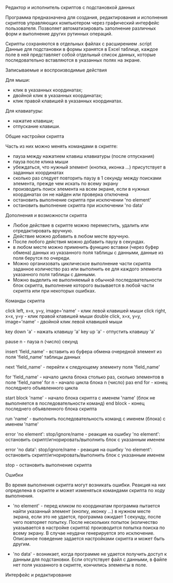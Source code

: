 Редактор и исполнитель скриптов с подстановкой данных

Программа предназначена для создания, редактирования и исполнения скриптов управляющих компьютером 
через графический интерфейс пользователя. Позволяет автоматизировать заполнение различных форм 
и выполнение других рутинных операций. 

Скрипты сохраняются в отдельных файлах с расширением .script
Данные для подстановки в формы хранятся в Excel таблице, каждое поле в ней представляет собой 
отдельный список данных, которые последовательно вставляются в указанных полях на экране.


Записываемые и воспроизводимые действия

Для мыши: 
- клик в указанных координатах;
- двойной клик в указанных координатах;
- клик правой клавишей в указанных координатах.

Для клавиатуры:
- нажатие клавиши;
- отпускание клавиши.


Общие настройки скрипта

Часть из них можно менять командами в скрипте:
- пауза между нажатием клавиш клавиатуры (после отпускания)
- пауза после клика мыши
- убеждаться, что нужный элемент (кнопка, иконка ...) присутствует в заданных координатах
- сколько раз следует повторить паузу в 1 секунду между поисками элемента, прежде чем искать по всему экрану
- производить поиск элемента на всем экране, если в нужных координатах он не найден или проверка отключена
- остановить выполнение скрипта при исключении 'no element'
- остановить выполнение скрипта при исключении 'no data'


Дополнения и возможности скрипта

- Любое действие в скрипте можно переместить, удалить или отредактировать вручную. 
- Действие можно добавить в любом месте вручную.
- После любого действия можно добавить паузу в секундах.
- в любом месте можно применить функцию вставки (через буфер обмена) данных
  из указанного поля таблицы с данными, данные из поля берутся по очереди.
- Можно организовать циклическое выполнение части скрипта заданное количество раз 
  или выполнить ее для каждого элемента указанного поля таблицы с данными.
- Можно выделить не выполняемый в обычной последовательности блок скрипта, 
  выполнение которого вызывается в любой части скрипта или при некоторых ошибках.


Команды скрипта

click left, x=x, y=y, image='name' - клик левой клавишей мыши
click right, x=x, y=y - клик правой клавишей мыши
double click, x=x, y=y, image='name' - двойной клик левой клавишей мыши

key down 'a' - нажать клавишу 'a'
key up 'a' - отпустить клавишу 'a'

pause n - пауза n (число) секунд

insert 'field_name' - вставить из буфера обмена очередной элемент из поля 'field_name' таблицы данных

next 'field_name' - перейти к следующему элементу поля 'field_name'

for 'field_name' - начало цикла блока столько раз, сколько элементов в поле 'field_name'
for n - начало цикла блока n (число) раз
end for - конец последнего объявленного цикла

start block 'name' - начало блока скрипта с именем 'name' (блок не выполняется в последовательности команд)
end block - конец последнего объявленного блока скрипта

run 'name' - выполнить последовательность команд с именем (блока) с именем 'name'

error 'no element': stop/ignore/name - реакция на ошибку 'no element': 
                    остановить скрипт/игнорировать/выполнить блок с указанным именем

error 'no data': stop/ignore/name - реакция на ошибку 'no element': 
                    остановить скрипт/игнорировать/выполнить блок с указанным именем

stop - остановить выполнение скрипта


Ошибки

Во время выполнения скрипта могут возникать ошибки. Реакция на них определена в скрипте 
и может изменяться командами скрипта по ходу выполнения.

- 'no element' - перед кликом по координатам программа пытается найти указанный элемент 
  (кнопку, иконку ...) в нужном месте экрана, если это не удается, программа ожидает 1 секунду, после 
  чего повторяет попытку. После нескольких попыток (количество указывается в настройке скрипта) 
  производится попытка поиска по всему экрану. В случае неудачи генерируется это исключение. Описанное 
  поведение задается настройками скрипта и может быть другим.

- 'no data' - возникает, когда программе не удается получить доступ к данным для подстановки. 
  Если отсутствует файл с данными, в файле нет поля указанного в скрипте, кончились элементы в поле.


Интерфейс и редактирование

